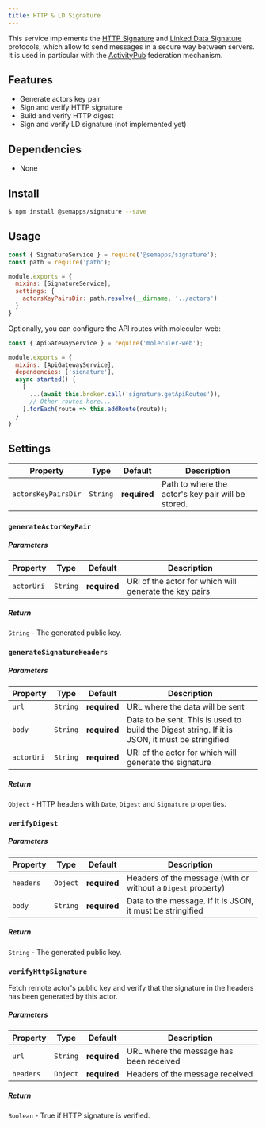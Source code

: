 ```yaml
---
title: HTTP & LD Signature
---
```


This service implements the [HTTP Signature](https://tools.ietf.org/html/draft-cavage-http-signatures-12) and [Linked Data Signature](https://ldapwiki.com/wiki/Linked%20Data%20Signatures) protocols, which allow to send messages in a secure way between servers. It is used in particular with the [ActivityPub](activitypub.md) federation mechanism.

## Features

- Generate actors key pair
- Sign and verify HTTP signature
- Build and verify HTTP digest
- Sign and verify LD signature (not implemented yet)

## Dependencies

- None

## Install

```bash
$ npm install @semapps/signature --save
```

## Usage

```js
const { SignatureService } = require('@semapps/signature');
const path = require('path');

module.exports = {
  mixins: [SignatureService],
  settings: {
    actorsKeyPairsDir: path.resolve(__dirname, '../actors')
  }
}
```

Optionally, you can configure the API routes with moleculer-web:

```js
const { ApiGatewayService } = require('moleculer-web');

module.exports = {
  mixins: [ApiGatewayService],
  dependencies: ['signature'],
  async started() {
    [
      ...(await this.broker.call('signature.getApiRoutes')),
      // Other routes here...
    ].forEach(route => this.addRoute(route));
  }
}
```

## Settings

| Property | Type | Default | Description |
| -------- | ---- | ------- | ----------- |
| `actorsKeyPairsDir` | `String` | **required** | Path to where the actor's key pair will be stored. |


### `generateActorKeyPair`

##### Parameters
| Property | Type | Default | Description |
| -------- | ---- | ------- | ----------- |
| `actorUri` | `String` | **required** | URI of the actor for which will generate the key pairs |

##### Return
`String` - The generated public key.


### `generateSignatureHeaders`

##### Parameters
| Property | Type | Default | Description |
| -------- | ---- | ------- | ----------- |
| `url` | `String` | **required** | URL where the data will be sent |
| `body` | `String` | **required** | Data to be sent. This is used to build the Digest string. If it is JSON, it must be stringified |
| `actorUri` | `String` | **required** | URI of the actor for which will generate the signature |

##### Return
`Object` - HTTP headers with `Date`, `Digest` and `Signature` properties.


### `verifyDigest`

##### Parameters
| Property | Type | Default | Description |
| -------- | ---- | ------- | ----------- |
| `headers` | `Object` | **required** | Headers of the message (with or without a `Digest` property) |
| `body` | `String` | **required** | Data to the message. If it is JSON, it must be stringified |

##### Return
`String` - The generated public key.


### `verifyHttpSignature`

Fetch remote actor's public key and verify that the signature in the headers has been generated by this actor.

##### Parameters
| Property | Type | Default | Description |
| -------- | ---- | ------- | ----------- |
| `url` | `String` | **required** | URL where the message has been received |
| `headers` | `Object` | **required** | Headers of the message received |

##### Return
`Boolean` - True if HTTP signature is verified.
